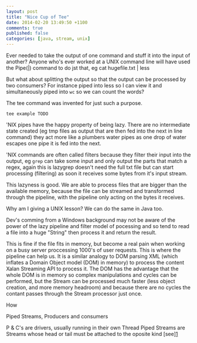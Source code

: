 ```yaml
---
layout: post
title: "Nice Cup of Tee"
date: 2014-02-20 13:49:50 +1100
comments: true
published: false
categories: [java, stream, unix]
---
```


Ever needed to take the output of one command and stuff it into the input of another?
Anyone who's ever worked at a UNIX command line will have used the Pipe(|) command to do jst that,
eg
    cat hugefile.txt | less

But what about splitting the output so that the output can be processed by two consumers? For instance piped into less so I can view it and simultaneously piped into `wc` so we can count the words?

The tee command was invented for just such a purpose.
<!--more-->

    tee example TODO

'NIX pipes have the happy property of being lazy. There are no intermediate state created (eg tmp files as output that are then fed into the next in line command) they act more like a plumbers water pipes as one drop of water escapes one pipe it is fed into the next.

'NIX commands are often called filters because they filter their input into the output, eg `grep` can take some input and only output the parts that match a regex, again this is lazygrep doesn't need the full txt file but can start processing (filtering) as soon it receives some bytes from it's input stream.

This lazyness is good. We are able to process files that are bigger than the available memory, because the file can be streamed and transformed through the pipeline, with the pipeline only acting on the bytes it receives.

Why am I giving a UNIX lesson? We can do the same in Java too.

Dev's comming from a Windows background may not be aware of the power of the lazy pipeline and filter model of pocessing and so tend to read a file into a huge "String" then process it and return the result.

This is fine if the file fits in memory, but become a real pain when working on a busy server proccessing 1000's of user requests. This is where the pipeline can help us.
It is a similar analogy to DOM parsing XML (which inflates a Domain Object model (DOM) in memory) to process the content Xalan Streaming API to process it. The DOM has the advantage that the whole DOM is in memory so complex manipulations and cycles can be performed, but the Stream can be processed much faster (less object creation, and more memory headroom) and because there are no cycles the contant passes through the Stream processor just once.

How

Piped Streams, Producers and consumers

P & C's are drivers, usually running in their own Thread
Piped Streams are Streams whose head or tail must be attached to the oposite kind
[see][1](http://www.certpal.com/blogs/2010/11/using-a-pipedinputstream-and-pipedoutputstream/)
